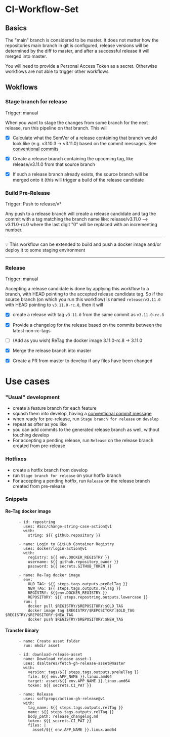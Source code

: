 # CI-Workflow-Set
## Basics
The "main" branch is considered to be master. It does not matter how the repositories main branch in git is configured, release versions will be determined by the diff to master, and after a successful release it will merged into master.

You will need to provide a Personal Access Token as a secret. Otherwise workflows are not able to trigger other workflows.

## Wokflows
### Stage branch for release
Trigger: manual

When you want to stage the changes from some branch for the next release, run this pipeline on that branch. This will
- [x] Calculate what the SemVer of a release containing that branch would look like (e.g. v3.10.3 -> v3.11.0) based on the commit messages. See [conventional commits](https://www.conventionalcommits.org/en/v1.0.0/)
- [x] Create a release branch containing the upcoming tag, like release/v3.11.0 from that source branch
- [x] If such a release branch already exists, the source branch will be merged onto it (this will trigger a build of the release candidate


### Build Pre-Release
Trigger: Push to release/v*

Any push to a release branch will create a release candidate and tag the commit with a tag matching the branch name like: release/v3.11.0 --> v3.11.0-rc.0
where the last digit "0" will be replaced with an incrementing number.

---

💡 This workflow can be extended to build and push a docker image and/or deploy it to some staging environment

---

### Release
Trigger: manual

Accepting a release candidate is done by applying this workflow to a branch, with HEAD pointing to the accepted release candidate tag.
So if the source branch (on which you run this workflow) is named `release/v3.11.0` with HEAD pointing to `v3.11.0-rc.8`, then it will
- [x] create a release with tag `v3.11.0` from the same commit as `v3.11.0-rc.8`
- [x] Provide a changelog for the release based on the commits between the latest non-rc-tags
- [ ] (Add as you wish) ReTag the docker image 3.11.0-rc.8 -> 3.11.0
- [x] Merge the release branch into master
- [x] Create a PR from master to develop if any files have been changed


# Use cases

### "Usual" development

- create a feature branch for each feature
- squash them into develop, having a [conventional commit message](https://www.conventionalcommits.org/en/v1.0.0/)
- when ready for pre-release, run `Stage branch for release` on `develop`
- repeat as ofter as you like
- you can add commits to the generated release branch as well, without touching develop  
- For accepting a pending release, run `Release` on the release branch created from pre-release


### Hotfixes
- create a hotfix branch from develop
- run `Stage branch for release` on your hotfix branch
- For accepting a pending hotfix, run `Release` on the release branch created from pre-release



### Snippets
#### Re-Tag docker image
```
      - id: repostring
        uses: ASzc/change-string-case-action@v1
        with:
          string: ${{ github.repository }}

      - name: Login to GitHub Container Registry
        uses: docker/login-action@v1
        with:
          registry: ${{ env.DOCKER_REGISTRY }}
          username: ${{ github.repository_owner }}
          password: ${{ secrets.GITHUB_TOKEN }}

      - name: Re-Tag docker image
        env:
          OLD_TAG: ${{ steps.tags.outputs.preRelTag }}
          NEW_TAG: ${{ steps.tags.outputs.relTag }}
          REGISTRY: ${{env.DOCKER_REGISTRY }}
          REPOSITORY: ${{ steps.repostring.outputs.lowercase }}
        run: |
          docker pull $REGISTRY/$REPOSITORY:$OLD_TAG
          docker image tag $REGISTRY/$REPOSITORY:$OLD_TAG $REGISTRY/$REPOSITORY:$NEW_TAG
          docker push $REGISTRY/$REPOSITORY:$NEW_TAG
```

#### Transfer Binary
```
      - name: Create asset folder
        run: mkdir asset

      - id: download-release-asset
        name: Download release asset-1
        uses: dsaltares/fetch-gh-release-asset@master
        with:
          version: tags/${{ steps.tags.outputs.preRelTag }}
          file: ${{ env.APP_NAME }}.linux.amd64
          target: asset/${{ env.APP_NAME }}.linux.amd64
          token: ${{ secrets.CI_PAT }}
          
      - name: Release
        uses: softprops/action-gh-release@v1
        with:
          tag_name: ${{ steps.tags.outputs.relTag }}
          name: ${{ steps.tags.outputs.relTag }}
          body_path: release_changelog.md
          token: ${{ secrets.CI_PAT }}
          files: |
            asset/${{ env.APP_NAME }}.linux.amd64

```

